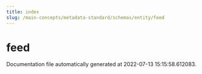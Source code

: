 ```yaml
---
title: index
slug: /main-concepts/metadata-standard/schemas/entity/feed
---
```


# feed

Documentation file automatically generated at 2022-07-13 15:15:58.612083.
